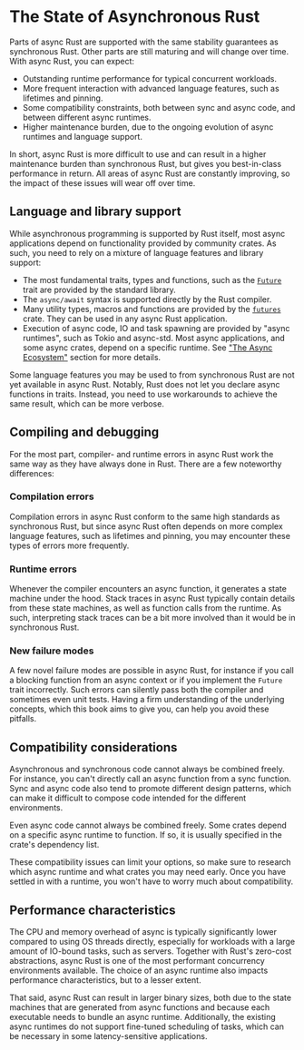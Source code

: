# The State of Asynchronous Rust

Parts of async Rust are supported with the same stability guarantees as
synchronous Rust. Other parts are still maturing and will change
over time. With async Rust, you can expect:

- Outstanding runtime performance for typical concurrent workloads.
- More frequent interaction with advanced language features, such as lifetimes
  and pinning.
- Some compatibility constraints, both between sync and async code, and between
  different async runtimes.
- Higher maintenance burden, due to the ongoing evolution of async runtimes
  and language support.

In short, async Rust is more difficult to use and can result in a higher
maintenance burden than synchronous Rust,
but gives you best-in-class performance in return.
All areas of async Rust are constantly improving,
so the impact of these issues will wear off over time.

## Language and library support

While asynchronous programming is supported by Rust itself,
most async applications depend on functionality provided
by community crates.
As such, you need to rely on a mixture of
language features and library support:

- The most fundamental traits, types and functions, such as the
  [`Future`](https://doc.rust-lang.org/std/future/trait.Future.html) trait
  are provided by the standard library.
- The `async/await` syntax is supported directly by the Rust compiler.
- Many utility types, macros and functions are provided by the
  [`futures`](https://docs.rs/futures/) crate. They can be used in any async
  Rust application.
- Execution of async code, IO and task spawning are provided by "async
  runtimes", such as Tokio and async-std. Most async applications, and some
  async crates, depend on a specific runtime. See
  ["The Async Ecosystem"](../02_execution/01_chapter.md) section for more
  details.

Some language features you may be used to from synchronous Rust are not yet
available in async Rust. Notably, Rust does not let you declare async
functions in traits. Instead, you need to use workarounds to achieve the same
result, which can be more verbose.

## Compiling and debugging

For the most part, compiler- and runtime errors in async Rust work
the same way as they have always done in Rust. There are a few
noteworthy differences:

### Compilation errors

Compilation errors in async Rust conform to the same high standards as
synchronous Rust, but since async Rust often depends on more complex language
features, such as lifetimes and pinning, you may encounter these types of
errors more frequently.

### Runtime errors

Whenever the compiler encounters an async function, it generates a state
machine under the hood. Stack traces in async Rust typically contain details
from these state machines, as well as function calls from
the runtime. As such, interpreting stack traces can be a bit more involved than
it would be in synchronous Rust.

### New failure modes

A few novel failure modes are possible in async Rust, for instance
if you call a blocking function from an async context or if you implement
the `Future` trait incorrectly. Such errors can silently pass both the
compiler and sometimes even unit tests. Having a firm understanding
of the underlying concepts, which this book aims to give you, can help you
avoid these pitfalls.

## Compatibility considerations

Asynchronous and synchronous code cannot always be combined freely.
For instance, you can't directly call an async function from a sync function.
Sync and async code also tend to promote different design patterns, which can
make it difficult to compose code intended for the different environments.

Even async code cannot always be combined freely. Some crates depend on a
specific async runtime to function. If so, it is usually specified in the
crate's dependency list.

These compatibility issues can limit your options, so make sure to
research which async runtime and what crates you may need early.
Once you have settled in with a runtime, you won't have to worry
much about compatibility.

## Performance characteristics

The CPU and memory overhead of async is typically significantly
lower compared to using OS threads directly, especially for workloads with a
large amount of IO-bound tasks, such as servers.
Together with Rust's zero-cost abstractions, async Rust is one of the
most performant concurrency environments available.
The choice of an async runtime also impacts performance characteristics, but
to a lesser extent.

That said, async Rust can result in larger binary sizes, both due to the state
machines that are generated from async functions and because each executable
needs to bundle an async runtime. Additionally, the existing async runtimes do
not support fine-tuned scheduling of tasks, which can be necessary in some
latency-sensitive applications.
